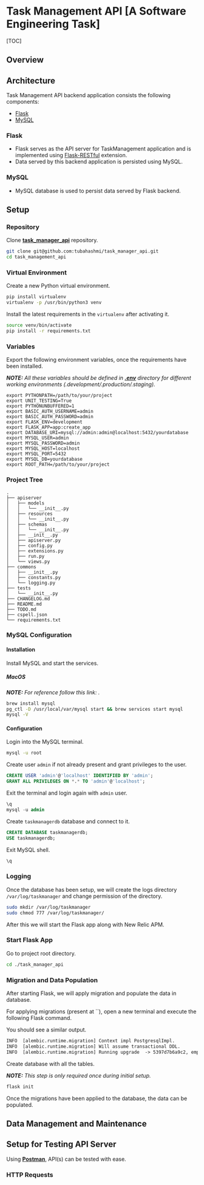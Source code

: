 # Task Management API [A Software Engineering Task]

[TOC]

## Overview


## Architecture

Task Management API backend application consists the following components:

- [Flask](https://flask.palletsprojects.com/en/latest/)
- [MySQL](https://www.mysql.org/)

### Flask

- Flask serves as the API server for TaskManagement application and is implemented using [Flask-RESTful](https://flask-restful.readthedocs.io/en/latest/) extension.
- Data served by this backend application is persisted using MySQL.

### MySQL

- MySQL database is used to persist data served by Flask backend.

## Setup


### Repository

Clone **[task_manager_api](https://github.com/tubahashmi/task_manager_api.git)** repository.

```sh
git clone git@github.com:tubahashmi/task_manager_api.git
cd task_management_api
```

### Virtual Environment

Create a new Python virtual environment.

```sh
pip install virtualenv
virtualenv -p /usr/bin/python3 venv
```

Install the latest requirements in the `virtualenv` after activating it.

```sh
source venv/bin/activate
pip install -r requirements.txt
```

### Variables

Export the following environment variables, once the requirements have been installed.

***NOTE:** All these variables should be defined in **[.env]()** directory for different working environments (.development/.production/.staging).*

```shell script
export PYTHONPATH=/path/to/your/project
export UNIT_TESTING=True
export PYTHONUNBUFFERED=1
export BASIC_AUTH_USERNAME=admin
export BASIC_AUTH_PASSWORD=admin
export FLASK_ENV=development
export FLASK_APP=app:create_app
export DATABASE_URI=mysql://admin:admin@localhost:5432/yourdatabase
export MYSQL_USER=admin
export MYSQL_PASSWORD=admin
export MYSQL_HOST=localhost
export MYSQL_PORT=5432
export MYSQL_DB=yourdatabase
export ROOT_PATH=/path/to/your/project
```

### Project Tree

```shell script
.
├── apiserver
│   ├── models
│   │   └── __init__.py
│   ├── resources
│   │   └── __init__.py
│   ├── schemas
│   │   └── __init__.py
│   ├── __init__.py
│   ├── apiserver.py
│   ├── config.py
│   ├── extensions.py
│   ├── run.py
│   └── views.py
├── commons
│   ├── __init__.py
│   ├── constants.py
│   └── logging.py
├── tests
│   └── __init__.py
├── CHANGELOG.md
├── README.md
├── TODO.md
├── cspell.json
└── requirements.txt
```

### MySQL Configuration

#### Installation

Install MySQL and start the services.

##### MacOS

***NOTE:** For reference follow this link: .*

```sh
brew install mysql
pg_ctl -D /usr/local/var/mysql start && brew services start mysql
mysql -V
```

#### Configuration

Login into the MySQL terminal.

```sh
mysql -u root
```

Create user `admin` if not already present and grant privileges to the user.

```sql
CREATE USER 'admin'@'localhost' IDENTIFIED BY 'admin';
GRANT ALL PRIVILEGES ON *.* TO 'admin'@'localhost';
```

Exit the terminal and login again with `admin` user.

```sql
\q
mysql -u admin
```

Create `taskmanagerdb` database and connect to it.

```sql
CREATE DATABASE taskmanagerdb;
USE taskmanagerdb;
```

Exit MySQL shell.

```sql
\q
```

### Logging

Once the database has been setup, we will create the logs directory `/var/log/taskmanager` and change permission of the directory.

```sh
sudo mkdir /var/log/taskmanager
sudo chmod 777 /var/log/taskmanager/
```

After this we will start the Flask app along with New Relic APM.

### Start Flask App

Go to project root directory.

```sh
cd ./task_manager_api
```

### Migration and Data Population

After starting Flask, we will apply migration and populate the data in database.

For applying migrations (present at ``), open a new terminal and execute the following Flask command.


You should see a similar output.

```txt
INFO  [alembic.runtime.migration] Context impl PostgresqlImpl.
INFO  [alembic.runtime.migration] Will assume transactional DDL.
INFO  [alembic.runtime.migration] Running upgrade  -> 5397d7b6a9c2, empty message
```

Create database with all the tables.

***NOTE:** This step is only required once during initial setup.*

```sh
flask init
```

Once the migrations have been applied to the database, the data can be populated.



## Data Management and Maintenance


## Setup for Testing API Server

Using **[Postman](https://www.postman.com/)**, API(s) can be tested with ease.

### HTTP Requests

